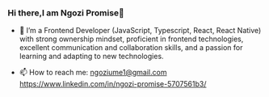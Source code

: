 ### Hi there,I am Ngozi Promise👋



- 🔭 I’m a Frontend Developer (JavaScript, Typescript, React, React Native) with strong ownership mindset, proficient in frontend technologies, excellent communication and collaboration skills, and a passion for learning and adapting to new technologies.
  
- 📫 How to reach me: ngoziume1@gmail.com https://www.linkedin.com/in/ngozi-promise-5707561b3/



